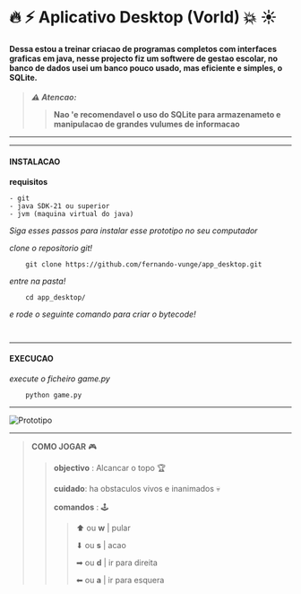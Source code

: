 # 🔥 ⚡ Aplicativo Desktop (Vorld) 💥 ☀

#### Dessa estou a treinar criacao de programas completos com interfaces graficas em java, nesse projecto fiz um softwere de gestao escolar, no banco de dados usei um banco pouco usado, mas eficiente e simples, o SQLite.


>***⚠ Atencao:***
>>**Nao 'e recomendavel o uso do SQLite para armazenameto e manipulacao de grandes vulumes de informacao**

---

---

#### INSTALACAO

**requisitos**
    
    - git
    - java SDK-21 ou superior
    - jvm (maquina virtual do java)

*Siga esses passos para instalar esse prototipo no seu computador*

*clone o repositorio git!*

```
    git clone https://github.com/fernando-vunge/app_desktop.git
```

*entre na pasta!*

```
    cd app_desktop/
```
*e rode o seguinte comando para criar o bytecode!*

```
	
```


---

#### EXECUCAO

*execute o ficheiro game.py*

```
    python game.py
```
---

![Prototipo](/assets/captura.png)

---

>**COMO JOGAR** 🎮
>
>
>> **objectivo** : Alcancar o topo 🏆
>>
>> **cuidado**: ha obstaculos vivos e inanimados 💀
>>
>> **comandos** : 🕹
>>
>>
>>> ⬆ ou **w** | pular
>>>
>>> ⬇ ou **s** | acao
>>>
>>> ➡ ou **d** | ir para direita
>>>
>>> ⬅ ou **a** | ir para esquera

